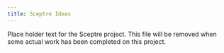 ```yaml
---
title: Sceptre Ideas
---
```


Place holder text for the Sceptre project. This file will be removed when some actual work has been completed on this project.


